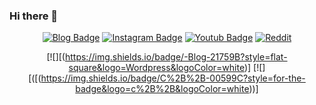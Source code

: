 ### Hi there 👋

<div align=center>
  
[![Blog Badge](https://img.shields.io/badge/-Blog-21759B?style=flat-square&logo=Wordpress&logoColor=white&link=https://blog.naver.com/tmvmffpsej)](https://blog.naver.com/tmvmffpsej)
[![Instagram Badge](https://img.shields.io/badge/Instagram-E4405F?style=for-the-badge&logo=instagram&logoColor=white&link=https://www.instagram.com/se_do11/)](https://www.instagram.com/se_do11/)
[![Youtub Badge](https://img.shields.io/badge/-Youtube-ff0000?style=flat-square&logo=Youtube&logoColor=white&link=https://www.youtube.com/channel/UCgJ8iR8g3_7Cx-kqZZAcRrQ)](https://www.youtube.com/channel/UCgJ8iR8g3_7Cx-kqZZAcRrQ)
[![Reddit](https://img.shields.io/badge/Reddit-FF4500?style=for-the-badge&logo=reddit&logoColor=white&link=https://www.reddit.com/user/Educational_Daikon87)](https://www.reddit.com/user/Educational_Daikon87)
  
</div>

<div align=center>
  
[![][(https://img.shields.io/badge/-Blog-21759B?style=flat-square&logo=Wordpress&logoColor=white)]
[![][([(https://img.shields.io/badge/C%2B%2B-00599C?style=for-the-badge&logo=c%2B%2B&logoColor=white))]

  
</div>
